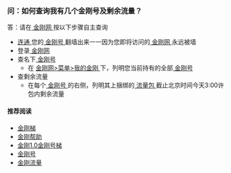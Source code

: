 #### 
### 问：如何查询我有几个金刚号及剩余流量？

答：请在[ 金刚网 ](https://github.com/a2zitpro/web/blob/master/kksitecn.md) 按以下步骤自主查询

- [ 连通 ](https://github.com/a2zitpro/web/blob/master/useofkkid.md)您的[ 金刚号 ](https://github.com/a2zitpro/web/blob/master/kkid.md)翻墙出来一一因为您即将访问的[ 金刚网 ](https://github.com/a2zitpro/web/blob/master/kksitecn.md)永远被墙
- 登录[ 金刚网 ](https://github.com/a2zitpro/web/blob/master/kksitecn.md)
- 查名下[ 金刚号 ](https://github.com/a2zitpro/web/blob/master/kkid.md)
  - 在 [ 金刚网>菜单>我的金刚 ](https://www.atozitpro.net/zh/my-account/) 下，列明您当前持有的全部[ 金刚号 ](https://github.com/a2zitpro/web/blob/master/kkid.md)
- 查剩余流量
  - 在每个[ 金刚号 ](https://github.com/a2zitpro/web/blob/master/kkid.md)的右侧，列明其上捆绑的[ 流量包 ](https://github.com/a2zitpro/web/blob/master/kkdatatraffic.md)截止北京时间今天3:00许包内剩余流量

#### 推荐阅读

- [金刚梯](https://github.com/a2zitpro/web/blob/master/dlb.md)
- [金刚帮助](https://github.com/a2zitpro/web/blob/master/list_helpkkvpn.md)
- [金刚1.0金刚号梯](https://a2zitpro.github.io/web/list_helpkkvpn1.0.md)
- [金刚号](https://github.com/a2zitpro/web/blob/master/list_kkid.md)
- [金刚流量](https://github.com/a2zitpro/web/blob/master/list_kkdatatraffic.md)
